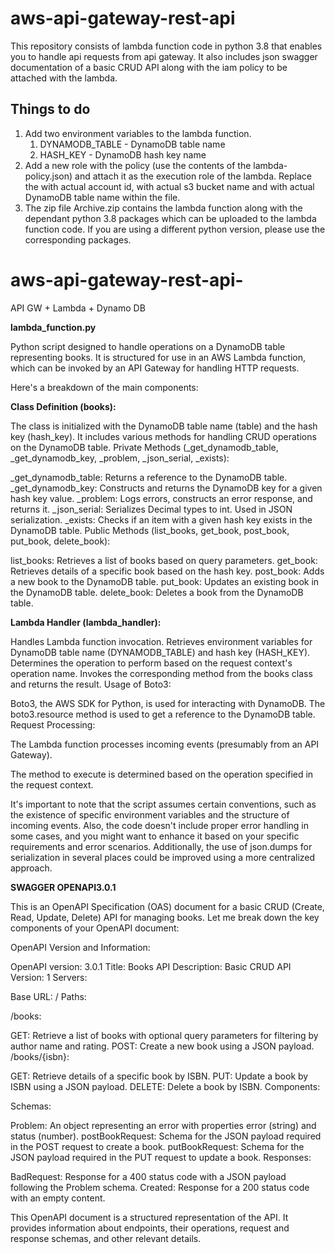 # aws-api-gateway-rest-api

This repository consists of lambda function code in python 3.8 that enables you to handle api requests from api gateway. It also includes json swagger documentation of a basic CRUD API along with the iam policy to be attached with the lambda. 

## Things to do

1. Add two environment variables to the lambda function.
    1. DYNAMODB_TABLE - DynamoDB table name
    2. HASH_KEY - DynamoDB hash key name
2. Add a new role with the policy (use the contents of the lambda-policy.json) and attach it as the execution role of the lambda. Replace the <accountId> with actual account id, <bucketName> with actual s3 bucket name and <tableName> with actual DynamoDB table name within the file.
3. The zip file Archive.zip contains the lambda function along with the dependant python 3.8 packages which can be uploaded to the lambda function code. If you are using a different python version, please use the corresponding packages.
# aws-api-gateway-rest-api-
API GW + Lambda + Dynamo DB


**lambda_function.py**

Python script designed to handle operations on a DynamoDB table representing books. 
It is structured for use in an AWS Lambda function, which can be invoked by an API Gateway for handling HTTP requests.

Here's a breakdown of the main components:

**Class Definition (books):**

The class is initialized with the DynamoDB table name (table) and the hash key (hash_key).
It includes various methods for handling CRUD operations on the DynamoDB table.
Private Methods (_get_dynamodb_table, _get_dynamodb_key, _problem, _json_serial, _exists):

_get_dynamodb_table: Returns a reference to the DynamoDB table.
_get_dynamodb_key: Constructs and returns the DynamoDB key for a given hash key value.
_problem: Logs errors, constructs an error response, and returns it.
_json_serial: Serializes Decimal types to int. Used in JSON serialization.
_exists: Checks if an item with a given hash key exists in the DynamoDB table.
Public Methods (list_books, get_book, post_book, put_book, delete_book):

list_books: Retrieves a list of books based on query parameters.
get_book: Retrieves details of a specific book based on the hash key.
post_book: Adds a new book to the DynamoDB table.
put_book: Updates an existing book in the DynamoDB table.
delete_book: Deletes a book from the DynamoDB table.

**Lambda Handler (lambda_handler):**

Handles Lambda function invocation.
Retrieves environment variables for DynamoDB table name (DYNAMODB_TABLE) and hash key (HASH_KEY).
Determines the operation to perform based on the request context's operation name.
Invokes the corresponding method from the books class and returns the result.
Usage of Boto3:

Boto3, the AWS SDK for Python, is used for interacting with DynamoDB.
The boto3.resource method is used to get a reference to the DynamoDB table.
Request Processing:

The Lambda function processes incoming events (presumably from an API Gateway).

The method to execute is determined based on the operation specified in the request context.

It's important to note that the script assumes certain conventions, such as the existence of specific environment variables and the structure of incoming events. Also, the code doesn't include proper error handling in some cases, and you might want to enhance it based on your specific requirements and error scenarios. Additionally, the use of json.dumps for serialization in several places could be improved using a more centralized approach.




**SWAGGER OPENAPI3.0.1**

This is an OpenAPI Specification (OAS) document for a basic CRUD (Create, Read, Update, Delete) API for managing books. Let me break down the key components of your OpenAPI document:

OpenAPI Version and Information:

OpenAPI version: 3.0.1
Title: Books API
Description: Basic CRUD API
Version: 1
Servers:

Base URL: /
Paths:

/books:

GET: Retrieve a list of books with optional query parameters for filtering by author name and rating.
POST: Create a new book using a JSON payload.
/books/{isbn}:

GET: Retrieve details of a specific book by ISBN.
PUT: Update a book by ISBN using a JSON payload.
DELETE: Delete a book by ISBN.
Components:

Schemas:

Problem: An object representing an error with properties error (string) and status (number).
postBookRequest: Schema for the JSON payload required in the POST request to create a book.
putBookRequest: Schema for the JSON payload required in the PUT request to update a book.
Responses:

BadRequest: Response for a 400 status code with a JSON payload following the Problem schema.
Created: Response for a 200 status code with an empty content.

This OpenAPI document is a structured representation of the API. It provides information about endpoints, their operations, request and response schemas, and other relevant details.
